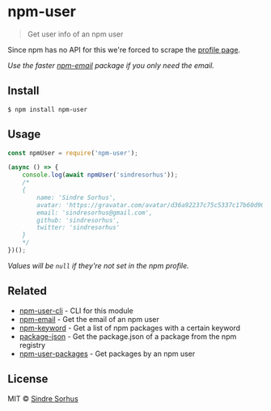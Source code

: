 # npm-user

> Get user info of an npm user

Since npm has no API for this we're forced to scrape the [profile page](https://www.npmjs.com/~sindresorhus).

*Use the faster [npm-email](https://github.com/sindresorhus/npm-email) package if you only need the email.*


## Install

```
$ npm install npm-user
```


## Usage

```js
const npmUser = require('npm-user');

(async () => {
	console.log(await npmUser('sindresorhus'));
	/*
	{
		name: 'Sindre Sorhus',
		avatar: 'https://gravatar.com/avatar/d36a92237c75c5337c17b60d90686bf9?size=496',
		email: 'sindresorhus@gmail.com',
		github: 'sindresorhus',
		twitter: 'sindresorhus'
	}
	*/
})();
```

*Values will be `null` if they're not set in the npm profile.*


## Related

- [npm-user-cli](https://github.com/sindresorhus/npm-user-cli) - CLI for this module
- [npm-email](https://github.com/sindresorhus/npm-email) - Get the email of an npm user
- [npm-keyword](https://github.com/sindresorhus/npm-keyword) - Get a list of npm packages with a certain keyword
- [package-json](https://github.com/sindresorhus/package-json) - Get the package.json of a package from the npm registry
- [npm-user-packages](https://github.com/kevva/npm-user-packages) - Get packages by an npm user


## License

MIT © [Sindre Sorhus](https://sindresorhus.com)
